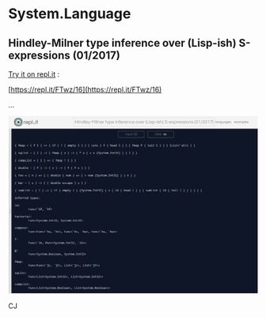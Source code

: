 # System.Language

## Hindley-Milner type inference over (Lisp-ish) S-expressions (01/2017)

[Try it on repl.it](https://repl.it/FTwz/16) :

[https://repl.it/FTwz/16](https://repl.it/FTwz/16)

...

![Hindley-Milner type inference over (Lisp-ish) S-expressions](tiri.jpg)

CJ
